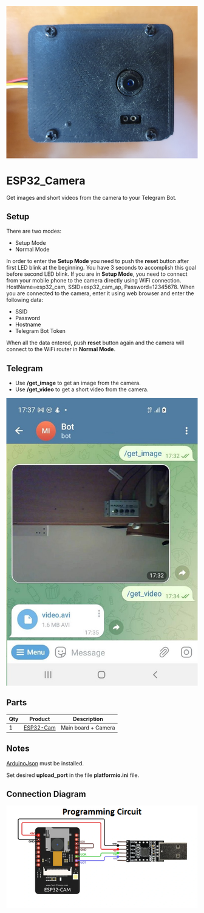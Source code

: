 ![Connection Diagram](Images/ESP32_Camera.jpg)

# ESP32_Camera
Get images and short videos from the camera to your Telegram Bot.

## Setup
There are two modes:
* Setup Mode
* Normal Mode

In order to enter the **Setup Mode** you need to push the **reset** button after first LED blink at the beginning.
You have 3 seconds to accomplish this goal before second LED blink. If you are in **Setup Mode**, 
you need to connect from your mobile phone to the camera directly using WiFi connection.
HostName=esp32_cam, SSID=esp32_cam_ap, Password=12345678.
When you are connected to the camera, enter it using web browser and enter the following data:
* SSID
* Password
* Hostname
* Telegram Bot Token

When all the data entered, push **reset** button again and the camera will connect to the WiFi router in **Normal Mode**.

## Telegram
* Use **/get_image** to get an image from the camera.
* Use **/get_video** to get a short video from the camera.

![Connection Diagram](Images/Telegram.jpeg)

## Parts
| Qty | Product                                                                                                                                                                                                                                                                                                                                                                                                                                                                                                                                                                       | Description         |
| --- |-------------------------------------------------------------------------------------------------------------------------------------------------------------------------------------------------------------------------------------------------------------------------------------------------------------------------------------------------------------------------------------------------------------------------------------------------------------------------------------------------------------------------------------------------------------------------------|---------------------|
|1 | [ESP32-Cam](https://www.aliexpress.com/item/1005004120984897.html?spm=a2g0o.productlist.main.5.7ebd5R2y5R2ysE&algo_pvid=678d2370-c73c-435f-8e1a-0062318aa8d0&aem_p4p_detail=202301041132542689900734771900001747408&algo_exp_id=678d2370-c73c-435f-8e1a-0062318aa8d0-2&pdp_ext_f=%7B%22sku_id%22%3A%2212000028106690443%22%7D&pdp_npi=2%40dis%21ILS%2144.81%2129.13%21%21%21%21%21%402100bc5c16728607741953639d0742%2112000028106690443%21sea&curPageLogUid=Z9I8xc8jFaRt&ad_pvid=202301041132542689900734771900001747408_3&ad_pvid=202301041132542689900734771900001747408_3) | Main board + Camera |

## Notes
[ArduinoJson](https://github.com/bblanchon/ArduinoJson) must be installed.

Set desired **upload_port** in the file **platformio.ini** file.

## Connection Diagram
![Connection Diagram](Images/Connection%20Diagram.png)
